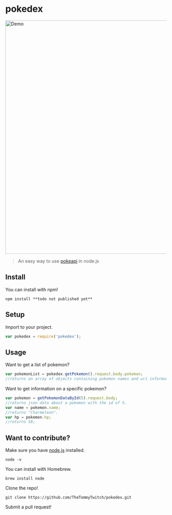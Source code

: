 # pokedex
<img width="728" src="http://i.imgur.com/SHuavFt.png?1" alt="Demo">

> An easy way to use [pokeapi](http://pokeapi.co/) in node.js

## Install

You can install with npm!
```
npm install **todo not published yet**
```

## Setup

Import to your project.
```js
var pokedex = require('pokedex');
```

## Usage

Want to get a list of pokemon?
```js
var pokemonList = pokedex.getPokemon().request.body.pokemon;
//returns an array of objects containing pokemon names and uri information.
```

Want to get information on a specific pokemon?
```js
var pokemon = getPokemonDataById(5).request.body;
//returns json data about a pokemon with the id of 5.
var name = pokemon.name;
//returns "Charmeleon".
var hp = pokemon.hp;
//returns 58;
```

## Want to contribute?

Make sure you have [node.js](https://nodejs.org/en/) installed.
```
node -v
```

You can install with Homebrew.
```
brew install node
```

Clone the repo!
```
git clone https://github.com/TheTommyTwitch/pokedex.git
```

Submit a pull request!
